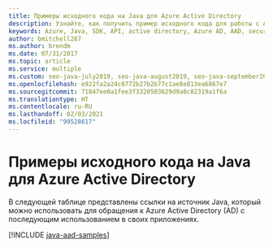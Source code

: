```yaml
---
title: Примеры исходного кода на Java для Azure Active Directory
description: Узнайте, как получить пример исходного кода для работы с Azure Active Directory (AD) из приложений Java.
keywords: Azure, Java, SDK, API, active directory, Azure AD, AAD, security, log in, authentication, SSO, SAML
author: bmitchell287
ms.author: brendm
ms.date: 07/31/2017
ms.topic: article
ms.service: multiple
ms.custom: seo-java-july2019, seo-java-august2019, seo-java-september2019, devx-track-java
ms.openlocfilehash: e922fa2a24c0772b27b2b77c1ae8e813ea6867e7
ms.sourcegitcommit: 71847ee0a1fee3f3320503629d9a8c82319a1f6a
ms.translationtype: HT
ms.contentlocale: ru-RU
ms.lasthandoff: 02/03/2021
ms.locfileid: "99528617"
---
```

# <a name="java-source-samples-for-azure-active-directory"></a>Примеры исходного кода на Java для Azure Active Directory

В следующей таблице представлены ссылки на источник Java, который можно использовать для обращения к Azure Active Directory (AD) с последующим использованием в своих приложениях.

[!INCLUDE [java-aad-samples](includes/java-aad-samples.md)]
